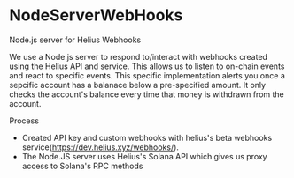 # NodeServerWebHooks
Node.js server for Helius Webhooks

We use a Node.js server to respond to/interact with webhooks created using the Helius API and service. 
This allows us to listen to on-chain events and react to specific events.
This specific implementation alerts you once a sepcific account has a balanace below a pre-specified amount. 
It only checks the account's balance every time that money is withdrawn from the account.

Process
- Created API key and custom webhooks with helius's beta webhooks service(https://dev.helius.xyz/webhooks/). 
- The Node.JS server uses Helius's Solana API which gives us proxy access to Solana's RPC methods
